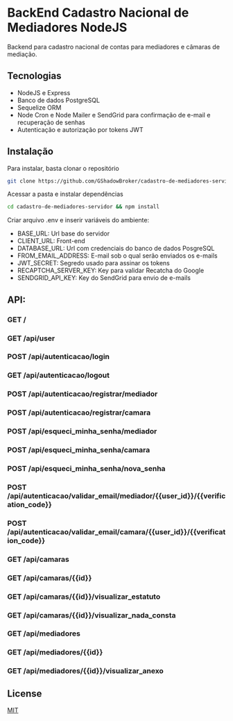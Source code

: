 # BackEnd Cadastro Nacional de Mediadores NodeJS

Backend para cadastro nacional de contas para mediadores e câmaras de mediação.

## Tecnologias
- NodeJS e Express
- Banco de dados PostgreSQL
- Sequelize ORM
- Node Cron e Node Mailer e SendGrid para confirmação de e-mail e recuperação de senhas
- Autenticação e autorização por tokens JWT

## Instalação

Para instalar, basta clonar o repositório

```bash
git clone https://github.com/GShadowBroker/cadastro-de-mediadores-servidor
```
Acessar a pasta e instalar dependências 
```bash
cd cadastro-de-mediadores-servidor && npm install
```
Criar arquivo .env e inserir variáveis do ambiente:

- BASE_URL: Url base do servidor
- CLIENT_URL: Front-end
- DATABASE_URL: Url com credenciais do banco de dados PosgreSQL
- FROM_EMAIL_ADDRESS: E-mail sob o qual serão enviados os e-mails
- JWT_SECRET: Segredo usado para assinar os tokens
- RECAPTCHA_SERVER_KEY: Key para validar Recatcha do Google
- SENDGRID_API_KEY: Key do SendGrid para envio de e-mails

## API:

### GET /      
### GET    /api/user
### POST    /api/autenticacao/login  
### GET /api/autenticacao/logout
### POST /api/autenticacao/registrar/mediador
### POST /api/autenticacao/registrar/camara
### POST /api/esqueci_minha_senha/mediador
### POST /api/esqueci_minha_senha/camara
### POST /api/esqueci_minha_senha/nova_senha
### POST /api/autenticacao/validar_email/mediador/{{user_id}}/{{verification_code}}
### POST /api/autenticacao/validar_email/camara/{{user_id}}/{{verification_code}}
### GET /api/camaras
### GET /api/camaras/{{id}}
### GET /api/camaras/{{id}}/visualizar_estatuto
### GET /api/camaras/{{id}}/visualizar_nada_consta
### GET /api/mediadores
### GET /api/mediadores/{{id}}
### GET /api/mediadores/{{id}}/visualizar_anexo

## License
[MIT](https://choosealicense.com/licenses/mit/)
